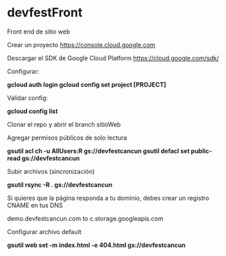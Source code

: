 
# devfestFront

Front end de sitio web



Crear un proyecto
https://console.cloud.google.com

Descargar el SDK de Google Cloud Platform
https://cloud.google.com/sdk/

Configurar:

**gcloud auth login
gcloud config set project [PROJECT]**

Validar config:

 **gcloud config list**


Clonar el repo y abrir el branch sitioWeb


Agregar permisos públicos de solo lectura

**gsutil acl ch -u AllUsers:R gs://devfestcancun 
gsutil defacl set public-read gs://devfestcancun**


Subir archivos (sincronización)

**gsutil rsync -R . gs://devfestcancun**



Si quieres que la página responda a tu dominio, debes crear un registro CNAME en tus DNS

demo.devfestcancun.com to c.storage.googleapis.com 


Configurar archivo default

**gsutil web set -m index.html -e 404.html gs://devfestcancun**

